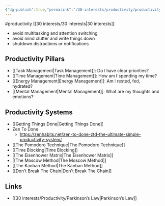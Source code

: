 ```yaml
---
{"dg-publish":true,"permalink":"/30-interests/productivity/productivity/","dgHomeLink":true,"dgPassFrontmatter":false}
---
```



#productivity [[30 interests/30 interests|30 interests]]

- avoid multitasking and attention switching
- avoid mind clutter and write things down
- shutdown distractions or notifications

## Productivity Pillars
- [[Task Management|Task Management]]: Do I have clear priorities?
- [[Time Management|Time Management]]: How am I spending my time?
- [[Energy Management|Energy Management]]: Am I rested, fed, hydrated?
- [[Mental Management|Mental Management]]: What are my thoughts and emotions?

## Productivity Systems
- [[Getting Things Done|Getting Things Done]]
- Zen To Done
	- https://zenhabits.net/zen-to-done-ztd-the-ultimate-simple-productivity-system/
- [[The Pomodoro Technique|The Pomodoro Technique]]
- [[Time Blocking|Time Blocking]]
- [[The Eisenhower Matrix|The Eisenhower Matrix]]
- [[The Moscow Method|The Moscow Method]]
- [[The Kanban Method|The Kanban Method]]
- [[Don't Break The Chain|Don't Break The Chain]]

## Links
- [[30 interests/Productivity/Parkinson’s Law|Parkinson’s Law]]
